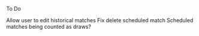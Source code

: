 To Do

Allow user to edit historical matches 
Fix delete scheduled match
Scheduled matches being counted as draws?